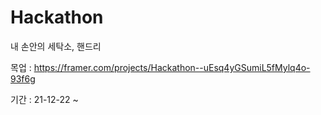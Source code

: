 # Hackathon
내 손안의 세탁소, 핸드리

목업 : https://framer.com/projects/Hackathon--uEsq4yGSumiL5fMylq4o-93f6g

기간 : 21-12-22 ~ 
